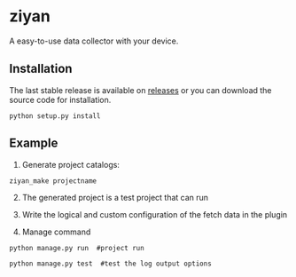 # ziyan
A easy-to-use data collector with your device.

## Installation

The last stable release is available on [releases](https://github.com/maboss-YCMan/ziyan/releases) or you can download the source code for installation.

```
python setup.py install
```

## Example

1. Generate project catalogs:

```
ziyan_make projectname
```

2. The generated project is a test project that can run

3. Write the logical and custom configuration of the fetch data in the plugin

4. Manage command

```
python manage.py run  #project run

python manage.py test  #test the log output options
```